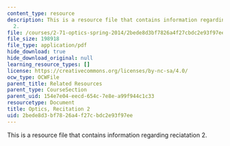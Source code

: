 ```yaml
---
content_type: resource
description: This is a resource file that contains information regarding reciatation
  2.
file: /courses/2-71-optics-spring-2014/2bede8d3bf7826a4f27cbdc2e93f97ee_MIT2_71S14_Rec2.pdf
file_size: 198918
file_type: application/pdf
hide_download: true
hide_download_original: null
learning_resource_types: []
license: https://creativecommons.org/licenses/by-nc-sa/4.0/
ocw_type: OCWFile
parent_title: Related Resources
parent_type: CourseSection
parent_uid: 154e7e04-eecd-654c-7e8e-a99f944c1c33
resourcetype: Document
title: Optics, Recitation 2
uid: 2bede8d3-bf78-26a4-f27c-bdc2e93f97ee
---
```

This is a resource file that contains information regarding reciatation 2.